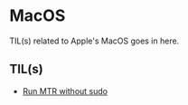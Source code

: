 # MacOS

TIL(s) related to Apple's MacOS goes in here.

## TIL(s)

* [Run MTR without sudo](run-mtr-without-sudo.md)
